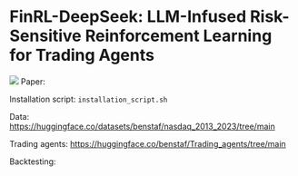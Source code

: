 # FinRL-DeepSeek: LLM-Infused Risk-Sensitive Reinforcement Learning for Trading Agents
[![](https://dcbadge.vercel.app/api/server/trsr8SXpW5)](https://discord.gg/trsr8SXpW5)
Paper: 

Installation script: `installation_script.sh`

Data: https://huggingface.co/datasets/benstaf/nasdaq_2013_2023/tree/main

Trading agents: https://huggingface.co/benstaf/Trading_agents/tree/main

Backtesting: 
